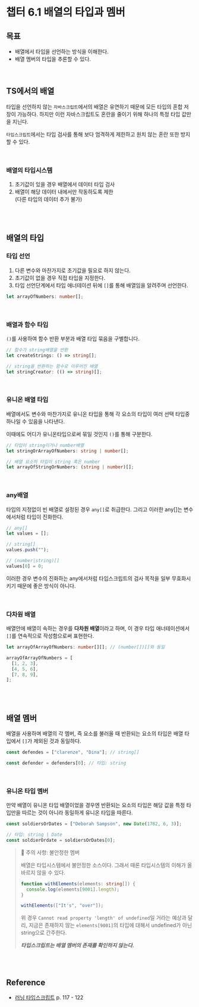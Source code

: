 # 챕터 6.1 배열의 타입과 멤버

## 목표

- 배열에서 타입을 선언하는 방식을 이해한다.
- 배열 멤버의 타입을 추론할 수 있다.

<br/>

## TS에서의 배열

타입을 선언하지 않는 `자바스크립트`에서의 배열은 유연하기 때문에 모든 타입의 혼합 저장이 가능하다. 하지만 이런 자바스크립트도 혼란을 줄이기 위해 하나의 특정 타입 값만을 지닌다.

`타입스크립트`에서는 타입 검사를 통해 보다 엄격하게 제한하고 원치 않는 혼란 또한 방지할 수 있다.

<br/>

### 배열의 타입시스템

1. 초기값이 있을 경우 배열에서 데이터 타입 검사
2. 배열이 해당 데이터 내에서만 작동하도록 제한  
   (다른 타입의 데이터 추가 불가)

<br/>
<br/>

## 배열의 타입

### 타입 선언

1. 다른 변수와 마찬가지로 초기값을 필요로 하지 않는다.
2. 초기값이 없을 경우 직접 타입을 지정한다.
3. 타입 선언단계에서 타입 애너테이션 뒤에 `[]`를 통해 배열임을 알려주며 선언한다.

```ts
let arrayOfNumbers: number[];
```

<br/>

### 배열과 함수 타입

`()`를 사용하여 함수 반환 부분과 배열 타입 묶음을 구별합니다.

```ts
// 함수가 string배열을 반환
let createStrings: () => string[];

// string을 반환하는 함수로 이루어진 배열
let stringCreator: (() => string)[];
```

<br/>

### 유니온 배열 타입

배열에서도 변수와 마찬가지로 유니온 타입을 통해 각 요소의 타입이 여러 선택 타입중 하나일 수 있음을 나타낸다.

이때에도 어디가 유니온타입으로써 묶일 것인지 `()`를 통해 구분한다.

```ts
// 타입이 string이거나 number배열
let stringOrArrayOfNumbers: string | number[];

// 배열 요소의 타입이 string 혹은 number
let arrayOfStringOrNumbers: (string | number)[];
```

<br/>

### any배열

타입의 지정없이 빈 배열로 설정된 경우 `any[]`로 취급한다. 그리고 이러한 any[]는 변수에서처럼 타입이 진화한다.

```ts
// any[]
let values = [];

// string[]
values.push("");

// (number|string)[]
values[0] = 0;
```

이러한 경우 변수의 진화하는 any에서처럼 타입스크립트의 검사 목적을 일부 무효화시키기 때문에 좋은 방식이 아니다.

<br/>

### 다차원 배열

배열안에 배열이 속하는 경우를 **다차원 배열**이라고 하며, 이 경우 타입 애너테이션에서 `[]`를 연속적으로 작성함으로써 표현한다.

```ts
let arrayOfArrayOfNumbers: number[][]; // (number[])[]와 동일

arrayOfArrayOfNumbers = [
  [1, 2, 3],
  [4, 5, 6],
  [7, 8, 9],
];
```

<br/>
<br/>

## 배열 멤버

배열을 사용하며 배열의 각 멤버, 즉 요소를 불러올 때 반환되는 요소의 타입은 배열 타입에서 `[]`가 제외된 것과 동일하다.

```ts
const defendes = ["clarenze", "Dina"]; // string[]

const defender = defenders[0]; // 타입: string
```

<br/>

### 유니온 타입 멤버

만약 배열이 유니온 타입 배열이었을 경우엔 반환되는 요소의 타입은 해당 값을 특정 타입만을 따르는 것이 아니라 동일하게 유니온 타입을 따른다.

```ts
const soldiersOrDates = ["Deborah Sampson", new Date(1782, 6, 3)];

// 타입: string | Date
const soldierOrdate = soldiersOrDates[0];
```

> 🚨 주의 사항: 불안정한 멤버
>
> 배열은 타입시스템에서 불안정한 소스이다. 그래서 때론 타입시스템의 이해가 올바르지 않을 수 있다.
>
> ```ts
> function withElements(elements: string[]) {
>   console.log(elements[9001].length);
> }
>
> withElements(["It's", "over"]);
> ```
>
> 위 경우 `Cannot read property 'length' of undefined`일 거라는 예상과 달리, 지금은 존재하지 않는 `elements[9001]`의 타입에 대해서 undefined가 아닌 string으로 간주한다.
>
> **_타입스크립트는 배열 멤버의 존재를 확인하지 않는다._**

<br/>
<br/>

## Reference

- [러닝 타입스크립트](https://product.kyobobook.co.kr/detail/S000200553845) p. 117 - 122
